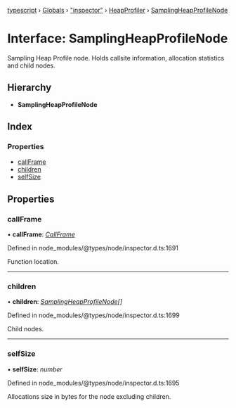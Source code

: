 [typescript](../README.md) › [Globals](../globals.md) › ["inspector"](../modules/_inspector_.md) › [HeapProfiler](../modules/_inspector_.heapprofiler.md) › [SamplingHeapProfileNode](_inspector_.heapprofiler.samplingheapprofilenode.md)

# Interface: SamplingHeapProfileNode

Sampling Heap Profile node. Holds callsite information, allocation statistics and child nodes.

## Hierarchy

* **SamplingHeapProfileNode**

## Index

### Properties

* [callFrame](_inspector_.heapprofiler.samplingheapprofilenode.md#callframe)
* [children](_inspector_.heapprofiler.samplingheapprofilenode.md#children)
* [selfSize](_inspector_.heapprofiler.samplingheapprofilenode.md#selfsize)

## Properties

###  callFrame

• **callFrame**: *[CallFrame](_inspector_.runtime.callframe.md)*

Defined in node_modules/@types/node/inspector.d.ts:1691

Function location.

___

###  children

• **children**: *[SamplingHeapProfileNode](_inspector_.heapprofiler.samplingheapprofilenode.md)[]*

Defined in node_modules/@types/node/inspector.d.ts:1699

Child nodes.

___

###  selfSize

• **selfSize**: *number*

Defined in node_modules/@types/node/inspector.d.ts:1695

Allocations size in bytes for the node excluding children.
